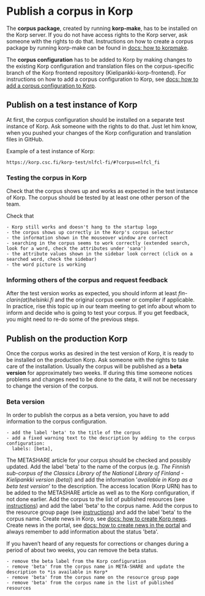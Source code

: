 # Publish a corpus in Korp
The **corpus package**, created by running **korp-make**, has to be installed on the Korp server. If you do not have access rights to the Korp server, ask someone with the rights to do that. Instructions on how to create a corpus package by running korp-make can be found in [docs: how to korpmake](howto_korpmake.md).

The **corpus configuration** has to be added to Korp by making changes to the existing Korp configuration and translation files on the corpus-specific branch of the Korp frontend repository (Kielipankki-korp-frontend). For instructions on how to add a corpus configuration to Korp, see [docs: how to add a corpus configuration to Korp](howto_korp_configuration.md). 


## Publish on a test instance of Korp
At first, the corpus configuration should be installed on a separate test instance of Korp. Ask someone with the rights to do that. Just let him know, when you pushed your changes of the Korp configuration and translation files in GitHub.

Example of a test instance of Korp:

    https://korp.csc.fi/korp-test/nlfcl-fi/#?corpus=nlfcl_fi


### Testing the corpus in Korp
Check that the corpus shows up and works as expected in the test instance of Korp. The corpus should be tested by at least one other person of the team. 

Check that

    - Korp still works and doesn't hang to the startup logo
    - the corpus shows up correctly in the Korp's corpus selector
    - the information shown in the mouseover window are correct
    - searching in the corpus seems to work correctly (extended search, look for a word, check the attributes under 'sana')
    - the attribute values shown in the sidebar look correct (click on a searched word, check the sidebar)
    - the word picture is working


### Informing others of the corpus and request feedback
After the test version works as expected, you should inform at least *fin-clarin(at)helsinki.fi* and the original corpus owner or compiler if applicable. In practice, rise this topic up in our team meeting to get info about whom to inform and decide who is going to test your corpus. If you get feedback, you might need to re-do some of the previous steps. 


## Publish on the production Korp
Once the corpus works as desired in the test version of Korp, it is ready to be installed on the production Korp. Ask someone with the rights to take care of the installation. Usually the corpus will be published as a **beta version** for approximately two weeks. If during this time someone notices problems and changes need to be done to the data, it will not be necessary to change the version of the corpus.

### Beta version
In order to publish the corpus as a beta version, you have to add information to the corpus configuration.
 
    - add the label 'beta' to the title of the corpus
    - add a fixed warning text to the description by adding to the corpus configuration:
      labels: [beta],

The METASHARE article for your corpus should be checked and possibly updated. Add the label 'beta' to the name of the corpus (e.g. *The Finnish sub-corpus of the Classics Library of the National Library of Finland - Kielipankki version (beta)*) and add the information '*available in Korp as a beta test version*' to the description. The access location (Korp URN) has to be added to the METASHARE article as well as to the Korp configuration, if not done earlier.
Add the corpus to the list of published resources (see [instructions](howto_maintain_resources_lists.md)) and add the label 'beta' to the corpus name.
Add the corpus to the resource group page (see [instructions](howto_resource_group_page.md)) and add the label 'beta' to the corpus name.
Create news in Korp, see [docs: how to create Korp news](howto_korp_news.md).
Create news in the portal, see [docs: how to create news in the portal](howto_portal_news.md) and always remember to add information about the status 'beta'.

If you haven’t heard of any requests for corrections or changes during a period of about two weeks, you can remove the beta status.

    - remove the beta label from the Korp configuration
    - remove 'beta' from the corpus name in META-SHARE and update the description to *is available in Korp*
    - remove 'beta' from the corpus name on the resource group page
    - remove 'beta' from the corpus name in the list of published resources

 



